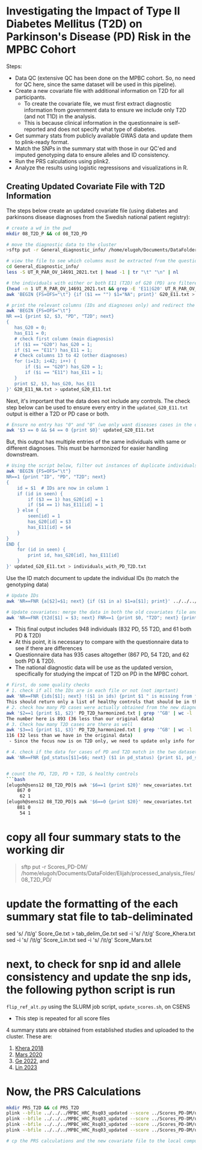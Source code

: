 # Investigating the Impact of Type II Diabetes Mellitus (T2D) on Parkinson's Disease (PD) Risk in the MPBC Cohort
Steps:
- Data QC (extensive QC has been done on the MPBC cohort. So, no need for QC here, since the same dataset will be used in this pipeline).
- Create a new covariate file with additional information on T2D for all participants.
  - To create the covariate file, we must first extract diagnostic information from government data to ensure we include only T2D (and not T1D) in the analysis.
  - This is because clinical information in the questionnaire is self-reported and does not specify what type of diabetes.   
- Get summary stats from publicly available GWAS data and update them to plink-ready format.
- Match the SNPs in the summary stat with those in our QC'ed and imputed genotyping data to ensure alleles and ID consistency. 
- Run the PRS calculations using plink2. 
- Analyze the results using logistic regressisons and visualizations in R. 

## Creating Updated Covariate File with T2D Information
The steps below create an updated covariate file (using diabetes and parkinsons disease diagnoses from the Swedish national patient registry):

```bash
# create a wd in the pwd
mkdir 08_T2D_P && cd 08_T2D_PD

# move the diagnostic data to the cluster
>sftp put -r General_diagnostic_info/ /home/elugoh/Documents/DataFolder/Elijah/processed_analysis_files/08_T2D_PD/

# view the file to see which columns must be extracted from the questionnaire. 
cd General_diagnostic_info/ 
less -S UT_R_PAR_OV_14691_2021.txt | head -1 | tr "\t" "\n" | nl

# the individuals with either or both E11 (T2D) of G20 (PD) are filtered out to a separate file
(head -n 1 UT_R_PAR_OV_14691_2021.txt && grep -E 'E11|G20' UT_R_PAR_OV_14691_2021.txt) > G20_E11.txt # this keeps the headers
awk 'BEGIN {FS=OFS="\t"} {if ($1 == "") $1="NA"; print}' G20_E11.txt > G20_E11_NA.txt # assign NAs to first columns (main diagnosis) with missing entries
```
```bash
# print the relevant columns (IDs and diagnoses only) and redirect the output to a new file
awk 'BEGIN {FS=OFS="\t"}
NR ==1 {print $2, $3, "PD", "T2D"; next}
{
   has_G20 = 0;
   has_E11 = 0;
   # check first column (main diagnosis)
   if ($1 == "G20") has_G20 = 1;
   if ($1 == "E11") has_E11 = 1;
   # Check columns 13 to 42 (other diagnoses)
   for (i=13; i<42; i++) {
       if ($i == "G20") has_G20 = 1;
       if ($i == "E11") has_E11 = 1;
   }
   print $2, $3, has_G20, has_E11
}' G20_E11_NA.txt > updated_G20_E11.txt
```

Next, it's important that the data does not include any controls. The check step below can be used to ensure every entry in the ```updated_G20_E11.txt``` output is either a T2D or PD case or both.
```bash
# Ensure no entry has "0" and "0" (we only want diseases cases in the data)
awk '$3 == 0 && $4 == 0 {print $0}' updated_G20_E11.txt
```
But, this output has multiple entries of the same individuals with same or different diagnoses. This must be harmonized for easier handling downstream.
```bash
# Using the script below, filter out instances of duplicate individuals with multiple diagnoses for same condition
awk 'BEGIN {FS=OFS="\t"} 
NR==1 {print "ID", "PD", "T2D"; next}  
{
    id = $1  # IDs are now in column 1
    if (id in seen) {
        if ($3 == 1) has_G20[id] = 1
        if ($4 == 1) has_E11[id] = 1
    } else {
        seen[id] = 1
        has_G20[id] = $3
        has_E11[id] = $4
    }
} 
END {
    for (id in seen) {
        print id, has_G20[id], has_E11[id]
    }
}' updated_G20_E11.txt > individuals_with_PD_T2D.txt
```
Use the ID match document to update the individual IDs (to match the genotyping data)

```bash
# Update IDs
awk 'NR==FNR {a[$2]=$1; next} {if ($1 in a) $1=a[$1]; print}' ../../../ID_match_unix.txt individuals_with_PD_T2D.txt > PD_T2D_harmonized.txt

# Update covariates: merge the data in both the old covariates file and PD_T2D_harmonized.txt into one 
awk 'NR==FNR {t2d[$1] = $3; next} FNR==1 {print $0, "T2D"; next} {print $0, ($1 in t2d) ? t2d[$1] : "0"}' PD_T2D_harmonized.txt ../02_covariate_file/covariates.txt > new_covariates.txt
```

- This final output includes 948 individuals (832 PD, 55 T2D, and 61 both PD & T2D)
- At this point, it is necessary to compare with the questionnaire data to see if there are differences
- Questionnaire data has 935 cases altogether (867 PD, 54 T2D, and 62 both PD & T2D). 
- The national diagnostic data will be use as the updated version, specifically for studying the impcat of T2D on PD in the MPBC cohort.

```bash
# First, do some quality checks
# 1. check if all the IDs are in each file or not (not imprtant)
awk 'NR==FNR {ids[$1]; next} !($1 in ids) {print $1 " is missing from file B"}' PD_T2D_harmonized.txt covariates_with_T2D.txt | wc -l 
This should return only a list of healthy controls that should be in the dataset (916)
# 2. check how many PD cases were actually obtained from the new diagnostic data
awk '$2==1 {print $1, $2}' PD_T2D_harmonized.txt | grep '^GB' | wc -l
The number here is 893 (36 less than our original data)
# 3. Check how many T2D cases are there as well
awk '$3==1 {print $1, $3}' PD_T2D_harmonized.txt | grep '^GB' | wc -l
116 (32 less than we have in the original data)
 - Since the focus now is on T2D only, we need to update only info for T2D in the covariates file. 

# 4. check if the data for cases of PD and T2D match in the two datasets (not important)
awk 'NR==FNR {pd_status[$1]=$6; next} ($1 in pd_status) {print $1, pd_status[$1], $2}' covariates_with_T2D.txt PD_T2D_harmonized.txt | wc -l


# count the PD, T2D, PD + T2D, & healthy controls
```bash
[elugoh@sens12 08_T2D_PD]$ awk '$6==1 {print $20}' new_covariates.txt | sort | uniq -c
    867 0
     62 1
[elugoh@sens12 08_T2D_PD]$ awk '$6==0 {print $20}' new_covariates.txt | sort | uniq -c
    881 0
     54 1
```
# copy all four summary stats to the working dir
>sftp put -r Scores_PD-DM/ /home/elugoh/Documents/DataFolder/Elijah/processed_analysis_files/08_T2D_PD/
# update the formatting of the each summary stat file to tab-deliminated
sed 's/ /\t/g' Score_Ge.txt > tab_delim_Ge.txt
sed -i 's/ /\t/g' Score_Khera.txt 
sed -i 's/ /\t/g' Score_Lin.txt 
sed -i 's/ /\t/g' Score_Mars.txt
# next, to check for snp id and allele consistency and update the snp ids, the following python script is run
```flip_ref_alt.py``` using the SLURM job script, ```update_scores.sh```, on CSENS

- This step is repeated for all score files

4 summary stats are obtained from established studies and uploaded to the cluster. These are:
1. [Khera 2018](https://www.nature.com/articles/s41588-018-0183-z)
2. [Mars 2020](https://www.nature.com/articles/s41591-020-0800-0)
3. [Ge 2022](https://genomemedicine.biomedcentral.com/articles/10.1186/s13073-022-01074-2), and 
4. [Lin 2023](https://www.sciencedirect.com/science/article/pii/S0048969723028747?via%3Dihub)


# Now, the PRS Calculations
```bash
mkdir PRS_T2D && cd PRS_T2D
plink --bfile ../../../MPBC_HRC_Rsq03_updated --score ../Scores_PD-DM/updated_Khera_scores2.txt --out Khera_PRS
plink --bfile ../../../MPBC_HRC_Rsq03_updated --score ../Scores_PD-DM/updated_Ge_scores2.txt --out Ge_PRS
plink --bfile ../../../MPBC_HRC_Rsq03_updated --score ../Scores_PD-DM/updated_Mars_scores2.txt --out Mars_PRS
plink --bfile ../../../MPBC_HRC_Rsq03_updated --score ../Scores_PD-DM/updated_Lin_scores2.txt --out Lin_PRS

# cp the PRS calculations and the new covariate file to the local computer and load them in R for further analysis and visualization
